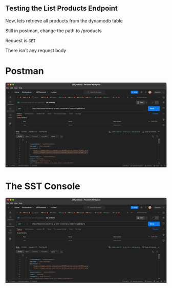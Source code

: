 ## Testing the List Products Endpoint
Now, lets retrieve all products from the dynamodb table

Still in postman, change the path to /products

Request is `GET`

There isn't any request body

# Postman
![alt text](../../assets/list_products.png)

# The SST Console

![alt text](../../assets/list_products.png)
